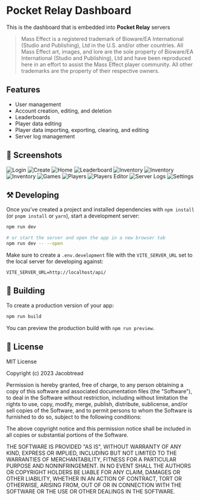 
# Pocket Relay Dashboard

This is the dashboard that is embedded into **Pocket Relay** servers

> Mass Effect is a registered trademark of Bioware/EA International (Studio and Publishing), Ltd in the U.S. and/or other countries. All Mass Effect art, images, and lore are the sole property of Bioware/EA International (Studio and Publishing), Ltd and have been reproduced here in an effort to assist the Mass Effect player community. All other trademarks are the property of their respective owners.

## Features

- User management
- Account creation, editing, and deletion
- Leaderboards
- Player data editing
- Player data importing, exporting, clearing, and editing
- Server log management

## 📸 Screenshots

![Login](./github-assets/login.png)
![Create](./github-assets/create.png)
![Home](./github-assets/home.png)
![Leaderboard](./github-assets/leaderboard.png)
![Inventory](./github-assets/inventory.png)
![Inventory](./github-assets/inventory-2.png)
![Inventory](./github-assets/inventory-3.png)
![Games](./github-assets/games.png)
![Players](./github-assets/players.png)
![Players Editor](./github-assets/players-editor.png)
![Server Logs](./github-assets/server-logs.png)
![Settings](./github-assets/settings.png)

## ⚒ Developing

Once you've created a project and installed dependencies with `npm install` (or `pnpm install` or `yarn`), start a development server:

```bash
npm run dev

# or start the server and open the app in a new browser tab
npm run dev -- --open
```

Make sure to create a `.env.development` file with the `VITE_SERVER_URL` set to the local server for developing against:

```env
VITE_SERVER_URL=http://localhost/api/
```

## 🚀 Building

To create a production version of your app:

```bash
npm run build
```

You can preview the production build with `npm run preview`.

## 🧾 License

MIT License

Copyright (c) 2023 Jacobtread

Permission is hereby granted, free of charge, to any person obtaining a copy
of this software and associated documentation files (the "Software"), to deal
in the Software without restriction, including without limitation the rights
to use, copy, modify, merge, publish, distribute, sublicense, and/or sell
copies of the Software, and to permit persons to whom the Software is
furnished to do so, subject to the following conditions:

The above copyright notice and this permission notice shall be included in all
copies or substantial portions of the Software.

THE SOFTWARE IS PROVIDED "AS IS", WITHOUT WARRANTY OF ANY KIND, EXPRESS OR
IMPLIED, INCLUDING BUT NOT LIMITED TO THE WARRANTIES OF MERCHANTABILITY,
FITNESS FOR A PARTICULAR PURPOSE AND NONINFRINGEMENT. IN NO EVENT SHALL THE
AUTHORS OR COPYRIGHT HOLDERS BE LIABLE FOR ANY CLAIM, DAMAGES OR OTHER
LIABILITY, WHETHER IN AN ACTION OF CONTRACT, TORT OR OTHERWISE, ARISING FROM,
OUT OF OR IN CONNECTION WITH THE SOFTWARE OR THE USE OR OTHER DEALINGS IN THE
SOFTWARE.

